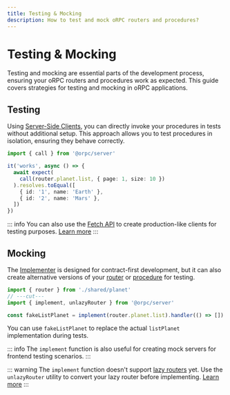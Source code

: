 ```yaml
---
title: Testing & Mocking
description: How to test and mock oRPC routers and procedures?
---
```


# Testing & Mocking

Testing and mocking are essential parts of the development process, ensuring your oRPC routers and procedures work as expected. This guide covers strategies for testing and mocking in oRPC applications.

## Testing

Using [Server-Side Clients](/docs/client/server-side), you can directly invoke your procedures in tests without additional setup. This approach allows you to test procedures in isolation, ensuring they behave correctly.

```ts
import { call } from '@orpc/server'

it('works', async () => {
  await expect(
    call(router.planet.list, { page: 1, size: 10 })
  ).resolves.toEqual([
    { id: '1', name: 'Earth' },
    { id: '2', name: 'Mars' },
  ])
})
```

::: info
You can also use the [Fetch API](https://developer.mozilla.org/en-US/docs/Web/API/Fetch_API) to create production-like clients for testing purposes. [Learn more](/docs/best-practices/optimize-ssr#alternative-approach)
:::

## Mocking

The [Implementer](/docs/contract-first/implement-contract#the-implementer) is designed for contract-first development, but it can also create alternative versions of your [router](/docs/router) or [procedure](/docs/procedure) for testing.

```ts twoslash
import { router } from './shared/planet'
// ---cut---
import { implement, unlazyRouter } from '@orpc/server'

const fakeListPlanet = implement(router.planet.list).handler(() => [])
```

You can use `fakeListPlanet` to replace the actual `listPlanet` implementation during tests.

::: info
The `implement` function is also useful for creating mock servers for frontend testing scenarios.
:::

::: warning
The `implement` function doesn't support [lazy routers](/docs/router#lazy-router) yet. Use the `unlazyRouter` utility to convert your lazy router before implementing. [Learn more](/docs/contract-first/router-to-contract#unlazy-the-router)
:::
